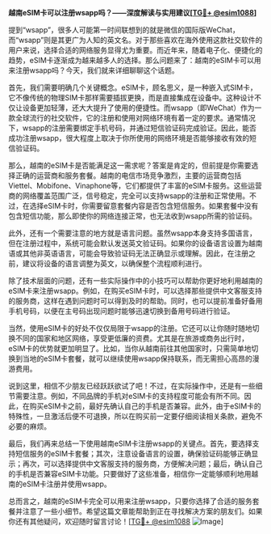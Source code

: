 **越南eSIM卡可以注册wsapp吗？——深度解读与实用建议[[TG💪+ @esim1088](https://t.me/s/esim1088)]**

提到“wsapp”，很多人可能第一时间联想到的就是微信的国际版WeChat，而“wsapp”则是其更广为人知的英文名。对于那些喜欢在海外使用这款社交软件的用户来说，选择合适的网络服务显得尤为重要。而近年来，随着电子化、便捷化的趋势，eSIM卡逐渐成为越来越多人的选择。那么问题来了：越南的eSIM卡可以用来注册wsapp吗？今天，我们就来详细聊聊这个话题。

首先，我们需要明确几个关键概念。eSIM卡，顾名思义，是一种嵌入式SIM卡，它不像传统的物理SIM卡那样需要插拔更换，而是直接集成在设备中。这种设计不仅让设备更加轻薄，还大大提升了使用的便捷性。而wsapp（即WeChat）作为一款全球流行的社交软件，它的注册和使用对网络环境有着一定的要求。通常情况下，wsapp的注册需要绑定手机号码，并通过短信验证码完成验证。因此，能否成功注册wsapp，很大程度上取决于你所使用的网络环境是否能够接收有效的短信验证码。

那么，越南的eSIM卡是否能满足这一需求呢？答案是肯定的，但前提是你需要选择正确的运营商和服务套餐。越南的电信市场竞争激烈，主要的运营商包括Viettel、Mobifone、Vinaphone等，它们都提供了丰富的eSIM卡服务。这些运营商的网络覆盖范围广泛，信号稳定，完全可以支持wsapp的注册和正常使用。不过，在选择eSIM卡时，你需要留意套餐内容是否包含短信服务。如果套餐中没有包含短信功能，那么即使你的网络连接正常，也无法收到wsapp所需的验证码。

此外，还有一个需要注意的地方就是语言问题。虽然wsapp本身支持多国语言，但在注册过程中，系统可能会默认发送英文验证码。如果你的设备语言设置为越南语或其他非英语语言，可能会导致验证码无法正确显示或理解。因此，在注册之前，建议将设备的语言调整为英文，以确保整个流程顺利进行。

除了技术层面的问题，还有一些实际操作中的小技巧可以帮助你更好地利用越南的eSIM卡来注册wsapp。例如，在购买eSIM卡时，可以选择那些提供中文客服支持的服务商，这样在遇到问题时可以得到及时的帮助。同时，也可以提前准备好备用手机号码，以便在主号码出现问题时能够迅速切换到备用号码进行验证。

当然，使用eSIM卡的好处不仅仅局限于wsapp的注册。它还可以让你随时随地切换不同的国家和地区网络，享受更低廉的资费。尤其是在旅游或商务出行时，eSIM卡的优势就更加明显了。比如，当你从越南前往其他国家时，只需简单地切换到当地的eSIM卡套餐，就可以继续使用wsapp保持联系，而无需担心高昂的漫游费用。

说到这里，相信不少朋友已经跃跃欲试了吧！不过，在实际操作中，还是有一些细节需要注意。例如，不同品牌的手机对eSIM卡的支持程度可能会有所不同。因此，在购买eSIM卡之前，最好先确认自己的手机是否兼容。此外，由于eSIM卡的特殊性，一旦激活后便不可退换，所以在购买前一定要仔细阅读相关条款，避免不必要的麻烦。

最后，我们再来总结一下使用越南eSIM卡注册wsapp的关键点。首先，要选择支持短信服务的eSIM卡套餐；其次，注意设备语言的设置，确保验证码能够正确显示；再次，可以选择提供中文客服支持的服务商，方便解决问题；最后，确认自己的手机是否兼容eSIM卡功能。只要做好了这些准备，相信你一定能够顺利地用越南的eSIM卡注册并使用wsapp。

总而言之，越南的eSIM卡完全可以用来注册wsapp，只要你选择了合适的服务套餐并注意了一些小细节。希望这篇文章能帮助到正在寻找解决方案的朋友们。如果你还有其他疑问，欢迎随时留言讨论！[[TG💪+ @esim1088](https://t.me/s/esim1088) ![Image](https://i.postimg.cc/4NQfJmqS/Snipaste-2025-05-13-00-14-12.png)]